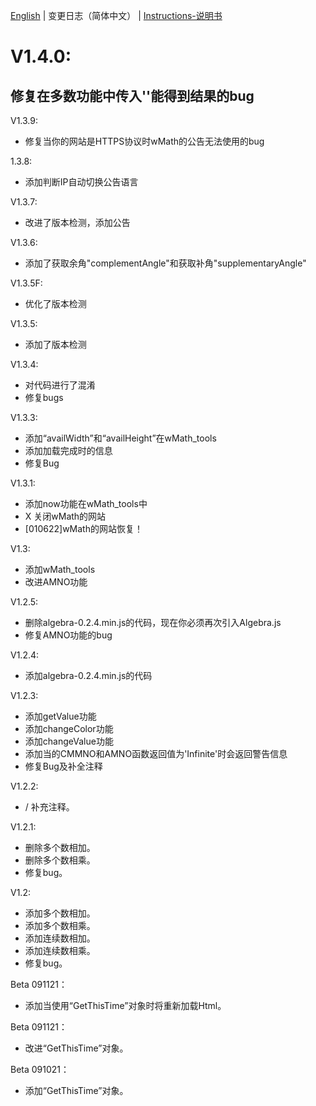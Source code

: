 [English](./ChangeLogs_EN.md) | 变更日志（简体中文） | [Instructions-说明书](./Instructions-说明书.md)
# V1.4.0:
## 修复在多数功能中传入''能得到结果的bug

V1.3.9:
- 修复当你的网站是HTTPS协议时wMath的公告无法使用的bug

1.3.8:
- 添加判断IP自动切换公告语言

V1.3.7:
- 改进了版本检测，添加公告 

V1.3.6:
- 添加了获取余角"complementAngle"和获取补角"supplementaryAngle" 

V1.3.5F:
- 优化了版本检测

V1.3.5:
- 添加了版本检测

V1.3.4:
- 对代码进行了混淆
- 修复bugs

V1.3.3:
- 添加“availWidth”和“availHeight”在wMath_tools
- 添加加载完成时的信息
- 修复Bug

V1.3.1:
- 添加now功能在wMath_tools中
- X 关闭wMath的网站
- [010622]wMath的网站恢复！

V1.3:
- 添加wMath_tools
- 改进AMNO功能

V1.2.5:
- 删除algebra-0.2.4.min.js的代码，现在你必须再次引入Algebra.js
- 修复AMNO功能的bug

V1.2.4:
- 添加algebra-0.2.4.min.js的代码

V1.2.3:
- 添加getValue功能
- 添加changeColor功能
- 添加changeValue功能
- 添加当的CMMNO和AMNO函数返回值为'Infinite'时会返回警告信息
- 修复Bug及补全注释


V1.2.2:
- / 补充注释。

V1.2.1:
- 删除多个数相加。 
- 删除多个数相乘。
- 修复bug。

V1.2:
- 添加多个数相加。
- 添加多个数相乘。
- 添加连续数相加。
- 添加连续数相乘。
- 修复bug。

Beta 091121：
- 添加当使用“GetThisTime”对象时将重新加载Html。

Beta 091121：
- 改进“GetThisTime”对象。

Beta 091021：
- 添加“GetThisTime”对象。







